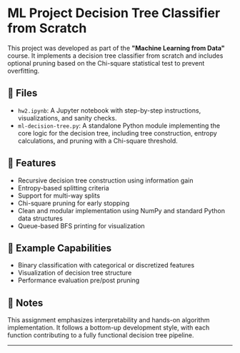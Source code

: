 # ML Project Decision Tree Classifier from Scratch

This project was developed as part of the **"Machine Learning from Data"** course. It implements a decision tree classifier from scratch and includes optional pruning based on the Chi-square statistical test to prevent overfitting.

## 📁 Files

- `hw2.ipynb`: A Jupyter notebook with step-by-step instructions, visualizations, and sanity checks.
- `ml-decision-tree.py`: A standalone Python module implementing the core logic for the decision tree, including tree construction, entropy calculations, and pruning with a Chi-square threshold.

## 🚀 Features

- Recursive decision tree construction using information gain
- Entropy-based splitting criteria
- Support for multi-way splits
- Chi-square pruning for early stopping
- Clean and modular implementation using NumPy and standard Python data structures
- Queue-based BFS printing for visualization

## 🧪 Example Capabilities

- Binary classification with categorical or discretized features
- Visualization of decision tree structure
- Performance evaluation pre/post pruning


## 📝 Notes

This assignment emphasizes interpretability and hands-on algorithm implementation. It follows a bottom-up development style, with each function contributing to a fully functional decision tree pipeline.

---

